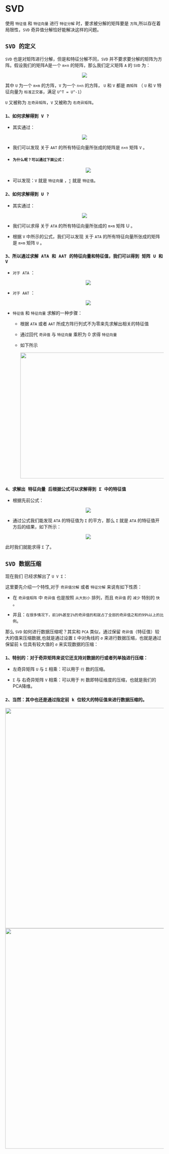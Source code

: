# SVD 

使用 `特征值` 和 `特征向量` 进行 `特征分解` 时，要求被分解的矩阵要是 `方阵`,所以存在着局限性，`SVD` 奇异值分解恰好能解决这样的问题。


## `SVD 的定义`

`SVD` 也是对矩阵进行分解，但是和特征分解不同，`SVD` 并不要求要分解的矩阵为方阵。假设我们的矩阵A是一个 `m×n` 的矩阵，那么我们定义矩阵 `A` 的 `SVD` 为：

<div align=center><img src="./static/1.jpg"/></div>

其中 `U` 为一个 `m×m` 的方阵，`V` 为一个 `n×n` 的方阵， `U` 和 `V` 都是 `酉矩阵` （ `U` 和 `V` 特征向量为 `标准正交基`，满足 `U^T = U^-1`）

`U` 又被称为 `左奇异矩阵`，`V` 又被称为 `右奇异矩阵`。

### `1、如何求解得到 V ?`

*   其实通过：

<div align=center><img src="./static/2.jpg"/></div>

*   我们可以发现 关于 `AAT` 的所有特征向量所张成的矩阵是 `n×n` 矩阵 `V` 。

*   #### `为什么呢？可以通过下面公式：`


    <div align=center><img src="./static/4.jpg"/></div>

*   可以发现：`V` 就是 `特征向量` ，`∑` 就是 `特征值`。


### `2、如何求解得到 U ?`

*   其实通过：

<div align=center><img src="./static/3.jpg"/></div>

*   我们可以求得 关于 `ATA` 的所有特征向量所张成的 `m×m` 矩阵 U 。

*   根据 `V` 中所示的公式，我们可以发现 关于 `ATA` 的所有特征向量所张成的矩阵是 `m×m` 矩阵 `U` 。


### `3、所以通过求解 ATA 和 AAT 的特征向量和特征值，我们可以得到 矩阵 U 和 V`

*   `对于 ATA` ：
    <div align=center><img src="./static/5.jpg"/></div>

*   `对于 AAT` ：
    <div align=center><img src="./static/6.jpg"/></div>

*   `特征值` 和 `特征向量` 求解的一种步骤：

    *   根据 `ATA` 或者 `AAT` 所成方阵行列式不为零来先求解出相关的特征值

    *   通过回代 `奇异值` 与 `特征向量` 乘积为 0 求得 `特征向量`
    
    *   如下所示

        <div align=center><img width="600" height="400" src="./static/7.jpg"/></div>

### `4、求解出 特征向量 后根据公式可以求解得到 Σ 中的特征值`

*   根据先前公式：

    <div align=center><img src="./static/4.jpg"/></div>

*   通过公式我们能发现 `ATA` 的特征值为 `Σ` 的平方，那么 `Σ` 就是 `ATA` 的特征值开方后的结果，如下所示：


    <div align=center><img src="./static/8.jpg"/></div>

此时我们就能求得 `Σ` 了。


## `SVD 数据压缩`

现在我们 已经求解出了 `U V Σ`：

这里要先介绍一个特性,对于 `奇异值分解` 或者 `特征分解` 来说有如下性质：

*   在 `奇异值矩阵` 中 `奇异值` 也是按照 `从大到小` 排列，而且 `奇异值` 的 `减少` 特别的 `快` 。

*   并且：`在很多情况下，前10%甚至1%的奇异值的和就占了全部的奇异值之和的99%以上的比例`。

那么 `SVD` 如何进行数据压缩呢？其实和 `PCA` 类似，通过保留 `奇异值`（特征值）较大的值来压缩数据,也就是通过设置 `Σ` 中对角线的 `σ` 来进行数据压缩，也就是通过保留前 `k` 位具有较大值的 `σ` 来实现数据的压缩：


### `1、特别的：对于奇异矩阵来说它还支持对数据的行或者列单独进行压缩：` 

*   左奇异矩阵 `U` 与 `Σ` 相乘：可以用于 `行` 数的压缩。

*   `Σ` 与 右奇异矩阵 `V` 相乘：可以用于 `列` 数即特征维度的压缩，也就是我们的PCA降维。

### `2、当然：其中也还是通过指定前 k 位较大的特征值来进行数据压缩的。`


<div align=center><img width="550" height="700" src="./static/12.jpg" ></div>


<div align=center><img width="950" height="700"  src="./static/13.jpg"></div>






